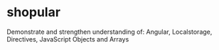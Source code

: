 # shopular
Demonstrate and strengthen understanding of:  Angular, Localstorage, Directives, JavaScript Objects and Arrays
